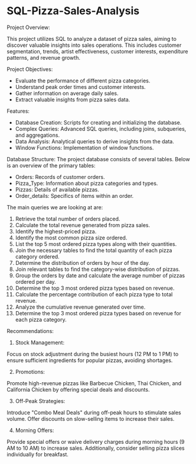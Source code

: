 # SQL-Pizza-Sales-Analysis

Project Overview:

This project utilizes SQL to analyze a dataset of pizza sales, aiming to discover valuable insights into sales operations. This includes customer segmentation, trends, artist effectiveness, customer interests, expenditure patterns, and revenue growth.

Project Objectives:

- Evaluate the performance of different pizza categories.
- Understand peak order times and customer interests.
- Gather information on average daily sales.
- Extract valuable insights from pizza sales data.

Features:

- Database Creation: Scripts for creating and initializing the database.
- Complex Queries: Advanced SQL queries, including joins, subqueries, and aggregations.
- Data Analysis: Analytical queries to derive insights from the data.
- Window Functions: Implementation of window functions.


Database Structure:
The project database consists of several tables. Below is an overview of the primary tables:

- Orders: Records of customer orders.
- Pizza_Type: Information about pizza categories and types.
- Pizzas: Details of available pizzas.
- Order_details: Specifics of items within an order.


The main queries we are looking at are:

1. Retrieve the total number of orders placed.
2. Calculate the total revenue generated from pizza sales.
3. Identify the highest-priced pizza.
4. Identify the most common pizza size ordered.
5. List the top 5 most ordered pizza types along with their quantities.
6. Join the necessary tables to find the total quantity of each pizza category ordered.
7. Determine the distribution of orders by hour of the day.
8. Join relevant tables to find the category-wise distribution of pizzas.
9. Group the orders by date and calculate the average number of pizzas ordered per day.
10. Determine the top 3 most ordered pizza types based on revenue.
11. Calculate the percentage contribution of each pizza type to total revenue.
12. Analyze the cumulative revenue generated over time.
13. Determine the top 3 most ordered pizza types based on revenue for each pizza category.

Recommendations:

1. Stock Management:

Focus on stock adjustment during the busiest hours (12 PM to 1 PM) to ensure sufficient ingredients for popular pizzas, avoiding shortages.

2. Promotions:

Promote high-revenue pizzas like Barbecue Chicken, Thai Chicken, and California Chicken by offering special deals and discounts.

3. Off-Peak Strategies:

Introduce "Combo Meal Deals" during off-peak hours to stimulate sales volume.
Offer discounts on slow-selling items to increase their sales.

4. Morning Offers:

Provide special offers or waive delivery charges during morning hours (9 AM to 10 AM) to increase sales. Additionally, consider selling pizza slices individually for breakfast.
